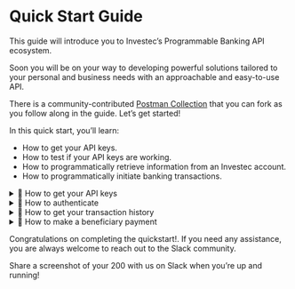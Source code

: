 # Quick Start Guide

This guide will introduce you to Investec’s Programmable Banking API ecosystem.

Soon you will be on your way to developing powerful solutions tailored to your personal and business needs with an approachable and easy-to-use API.

There is a community-contributed [Postman Collection](https://www.postman.com/mymonero/workspace/investec-programmable-banking/collection/4766-86625994-2fca-4064-98b3-b47d61fb412a) that you can fork as you follow along in the guide. Let’s get started!

In this quick start, you’ll learn:

* How to get your API keys.
* How to test if your API keys are working.
* How to programmatically retrieve information from an Investec account.
* How to programmatically initiate banking transactions.

<details>

<summary>🔑 How to get your API keys</summary>

To start using the Investec API, you must first obtain credentials for programmatic access. These are used to authenticate your requests so you can transact securely against an Investec Private Bank Account.

Pro Tip: If you do not have an Investec Private Bank Account, you can easily sign up online on the [Investec website.](https://www.investec.com/en\_za/banking/tech-professionals/programmable-banking.html)

If you already have an Investec Private Bank Account, you must enroll your account for Programmable Banking functionality. Contact your Private Banker and request activation for Programmable Banking.&#x20;

Now that you have an Investec Private Bank Account with Programmable Banking enabled, navigate to the Programmable Banking screen on Investec Online and retrieve your API credentials.\


</details>

<details>

<summary>👤 How to authenticate </summary>

Before you query the Investec API for an account’s history, you must first authenticate. This is how the Investec API safeguards your account.

You must first retrieve a secure access token, formally called a bearer token, to be used in all outbound API calls.

To get a bearer token:

* Send an API request to the https://openapi.investec.com/identity/v2/oauth2/token endpoint.&#x20;
* The endpoint receives your client ID and client secret as [BASIC](https://en.wikipedia.org/wiki/BASIC) authentication headers. Additionally, you must send your API key in an x-api-key header.
* The request body must have a field grant\_type with value client\_credentials.
* It will return a bearer token that you can use in all subsequent API requests. The token is valid for 30 minutes, and you can always request a new one.

The Postman collection comes with an "Authentication -> 200 - OK" request that you can can run with your account credentials to try this out for yourself. 🎉\


You will want to set your credentials as variables in the collection for ease of reuse. The collection comes with client\_id, client\_secret and api\_key variables. You'll find the Variables tab after selecting the Edit menu.

![](../.gitbook/assets/image.png)

If your keys are valid, the response will contain the token and an expiration when you send the request.

Here’s an example response:

![](https://lh5.googleusercontent.com/yfYfML8kBUzBkBSg7u-R3jXQvNr62e\_8EWgKFrqYOkWuAo6vtWOWaVD\_L8gNFM-pz6Vq9kR2sZ8NXn0GLS2NwB7XM1TMC44SDqhDCN7Pbc9rqEFJg7sSFuqWcXHXBOUuqBgtrFbbPnrPjOf0A0GlVqM)\


</details>

<details>

<summary>🏦  How to get your transaction history </summary>

The Investec API enables you to query several details about an account. First, we’ll explore how to retrieve an account’s transaction history.

The API endpoint returns a list of transactions between two dates, as specified in your request.

Every account on your bank account has a unique ID that you use when transacting against it. So first, you must obtain the appropriate ID. Fortunately, the Investec API has an easy-to-use endpoint for this.

Make an API call to https://openapi.investec.com/za/pb/v1/accounts. It does not take any special parameters and returns a JSON list of all your accounts and their IDs.

Run the Get Accounts request in the [Postman collection](https://www.postman.com/mymonero/workspace/investec-programmable-banking/collection/4766-86625994-2fca-4064-98b3-b47d61fb412a), and remember to add the bearer token obtained earlier on as variable in your Postman environment.

Below is an example response. You want the value in the “accountId” field.

```json
{
  "data": {
    "accounts": [
      {
        "accountId": "1234567890",
        "accountNumber": "11223344556677",
        "accountName": "Jane Smith",
        "referenceName": "Jane Smith",
        "productName": "Private Bank Account",
        "kycCompliant": true,
        "profileId": "9876543210"
      },
    ]
  },
  "links": {
    "self": "https://openapi.investec.com/za/pb/v1/accounts"
  },
  "meta": {
    "totalPages": 1
  }
}
```

A typical request to retrieve transactions will take the form:

[http://api.investec.com/za/bb/v1/accounts/{accountId}/transactions?fromDate={fromDate}\&toDate={toDate}\&page=1](http://api.investec.com/za/bb/v1/accounts/%7BaccountId%7D/transactions?fromDate=%7BfromDate%7D\&toDate=%7BtoDate%7D\&page=1).

Where {accountId} is the account ID you have just obtained, whereas fromDate and toDate can be any [ISO 8601](https://en.wikipedia.org/wiki/ISO\_8601) formatted date \[Example of formatted date: 1999-09-09]].

Let’s get transactions from the last month. Our request would be: [http://api.investec.com/za/bb/v1/accounts/1234-5678/transactions?fromDate=2023-02-22\&toDate=2023-01-22\&page=1](http://api.investec.com/za/bb/v1/accounts/1234-5678/transactions?fromDate=2023-02-22\&toDate=2023-01-22\&page=1).

You can add these parameters to the _Get Account Transactions_ Postman request, taking care to use the correct account ID.

Pro Tip: As you may have noticed, the endpoint accepts a pagination parameter for when you need to iterate through a longer transaction history.

If you have added the correct account ID, you will get a response with structure:

```json
{
  "data": {
    "transactions": [
      {
        "accountId": "1234567890",
        "type": "DEBIT",
        "transactionType": "OnlineBankingPayments",
        "status": "POSTED",
        "description": "LOREM IPSUM",
        "cardNumber": "",
        "postedOrder": 123,
        "postingDate": "2023-01-10",
        "valueDate": "2023-01-11",
        "actionDate": "2023-01-12",
        "transactionDate": "2023-01-10",
        "amount": 100,
        "runningBalance": 9999.99
      }
    ]
  },
  "links": {
    "self": "https://openapi.investec.com/za/pb/v1/accounts/1234567890/transactions?fromDate=2023-01-01&toDate=2023-01-31"
  },
  "meta": {
    "totalPages": 1
  }
}
```

That’s it!

Now you know how to pull data from the Investec API. You can discover several other endpoints [in the API reference](https://developer.investec.com/za/api-products/view/5IQOOP9bftOUE5YBdyfQGX), they all authenticate in the same fashion..

In the next step, we will explore how to push data to the Investec API and effect account changes.&#x20;

</details>

<details>

<summary>💸 How to make a beneficiary payment</summary>

In addition to retrieving historical data from your account, the Investec API allows you to programmatically make payments to beneficiaries on your account.

Let’s explore how to make a payment to an existing beneficiary on your account.

Please note that you can only make programmatic payments to beneficiaries that have been paid at least once before with regular online banking from your account.

As with accounts, every beneficiary on your banking profile also has a unique ID. You can retrieve the list of beneficiaries from the following endpoint: [https://openapi.investec.com/za/pb/v1/accounts/beneficiaries](https://openapi.investec.com/za/pb/v1/accounts/beneficiaries). Again, you use a bearer token for authentication as with all API requests to the Investec API, and a typical response has the following structure:&#x20;

```json
{
  "data": [
    {
      "beneficiaryId": "LOREMIPSUMDOLOR=",
      "accountNumber": "1234567890",
      "code": "123456",
      "bank": "ACME CORP",
      "beneficiaryName": "Jane Smith",
      "lastPaymentAmount": "1.00",
      "lastPaymentDate": "10/01/2023",
      "cellNo": null,
      "emailAddress": null,
      "name": "Jane Smith",
      "referenceAccountNumber": "LOREM IPSUM DOLOR",
      "referenceName": "LOREM IPSUM",
      "categoryId": "112233445566",
      "profileId": "77889900"
    },
  ],
  "links": {
    "self": "https://openapi.investec.com/za/pb/v1/accounts/beneficiaries"
  },
  "meta": {
    "totalPages": 1
  }
}
```

The [Postman Collection](https://www.postman.com/mymonero/workspace/investec-programmable-banking/collection/4766-86625994-2fca-4064-98b3-b47d61fb412a) has a request for this named Beneficiaries (in the Beneficiaries folder)

Now that you have a beneficiary ID, let’s make a small payment to them. For that, we’ll be using [https://openapi.investec.com/za/pb/v1/accounts/{accountId}/paymultiple](https://openapi.investec.com/za/pb/v1/accounts/%7BaccountId%7D/paymultiple).

The endpoint receives an array list of payments, as it’s able to process multiple payments at one point. Payments are easily defined and have four key fields:

```json
{
  "paymentsList": [
    {
      "beneficiaryId": "01234567890",
      "amount": "10",
      "myReference": "API transfer",
      "theirReference": "API transfer"
    }
  ]
}
```

The [Postman collection](https://www.postman.com/mymonero/workspace/investec-programmable-banking/collection/4766-86625994-2fca-4064-98b3-b47d61fb412a) has a Beneficiary Payment request you can use to try this out for yourself.

As you will see, you have full programmatic control of the process and it does not require additional manual verification.

</details>

Congratulations on completing the quickstart!. If you need any assistance, you are always welcome to reach out to the Slack community.

Share a screenshot of your 200 with us on Slack when you’re up and running!
